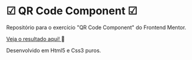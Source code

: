 # ☑ QR Code Component ☑ #
Repositório para o exercício "QR Code Component" do Frontend Mentor.


<a href="https://eytorlima.github.io/qrcode_component-fem/" target="_blank"> Veja o resultado aqui! </a> 🔗

Desenvolvido em Html5 e Css3 puros.
